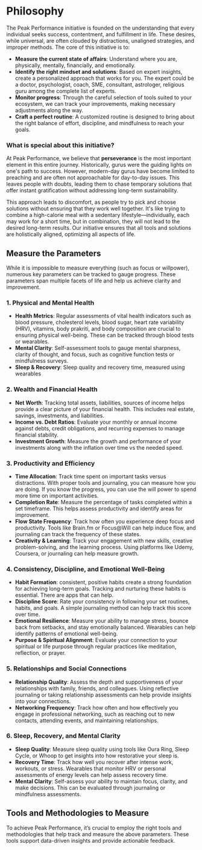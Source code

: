 # Philosophy

The Peak Performance initiative is founded on the understanding that every individual seeks success, contentment, and fulfillment in life. These desires, while universal, are often clouded by distractions, unaligned strategies, and improper methods. The core of this initiative is to:

- **Measure the current state of affairs**: Understand where you are, physically, mentally, financially, and emotionally.
- **Identify the right mindset and solutions**: Based on expert insights, create a personalized approach that works for you. The expert could be a doctor, psychologist, coach, SME, consultant, astrologer, religious guru among the complete list of experts.
- **Monitor progress**: Through the careful selection of tools suited to your ecosystem, we can track your improvements, making necessary adjustments along the way.
- **Craft a perfect routine**: A customized routine is designed to bring about the right balance of effort, discipline, and mindfulness to reach your goals.

### What is special about this initiative?
At Peak Performance, we believe that **perseverance** is the most important element in this entire journey. Historically, gurus were the guiding lights on one's path to success. However, modern-day gurus have become limited to preaching and are often not approachable for day-to-day issues. This leaves people with doubts, leading them to chase temporary solutions that offer instant gratification without addressing long-term sustainability.

This approach leads to discomfort, as people try to pick and choose solutions without ensuring that they work well together. It's like trying to combine a high-calorie meal with a sedentary lifestyle—individually, each may work for a short time, but in combination, they will not lead to the desired long-term results. Our initiative ensures that all tools and solutions are holistically aligned, optimizing all aspects of life.


## Measure the Parameters

While it is impossible to measure everything (such as focus or willpower), numerous key parameters can be tracked to gauge progress. These parameters span multiple facets of life and help us achieve clarity and improvement.

### 1. **Physical and Mental Health**
   - **Health Metrics**: Regular assessments of vital health indicators such as blood pressure, cholesterol levels, blood sugar, heart rate variability (HRV), vitamins, body prakriti, and body composition are crucial to ensuring physical well-being. These can be tracked through blood tests or wearables.
   - **Mental Clarity**: Self-assessment tools to gauge mental sharpness, clarity of thought, and focus, such as cognitive function tests or mindfulness surveys.
   - **Sleep & Recovery**: Sleep quality and recovery time, measured using wearables 

### 2. **Wealth and Financial Health**
   - **Net Worth**: Tracking total assets, liabilities, sources of income helps provide a clear picture of your financial health. This includes real estate, savings, investments, and liabilities.
   - **Income vs. Debt Ratios**: Evaluate your monthly or annual income against debts, credit obligations, and recurring expenses to manage financial stability.
   - **Investment Growth**: Measure the growth and performance of your investments along with the inflation over time vs the needed speed.

### 3. **Productivity and Efficiency**
   - **Time Allocation**: Track time spent on important tasks versus distractions. With proper tools and journaling, you can measure how you are doing. If you know the progress, you can use the will power to spend more time on important activities.
   - **Completion Rate**: Measure the percentage of tasks completed within a set timeframe. This helps assess productivity and identify areas for improvement.
   - **Flow State Frequency**: Track how often you experience deep focus and productivity. Tools like Brain.fm or Focus@Will can help induce flow, and journaling can track the frequency of these states.
   - **Creativity & Learning**: Track your engagement with new skills, creative problem-solving, and the learning process. Using platforms like Udemy, Coursera, or journaling can help measure growth.

### 4. **Consistency, Discipline, and Emotional Well-Being**
   - **Habit Formation**: consistent, positive habits create a strong foundation for achieving long-term goals. Tracking and nurturing these habits is essential. There are apps that can help.
   - **Discipline Score**: Rate your consistency in following your set routines, habits, and goals. A simple journaling method can help track this score over time.
   - **Emotional Resilience**: Measure your ability to manage stress, bounce back from setbacks, and stay emotionally balanced. Wearables can help identify patterns of emotional well-being.
   - **Purpose & Spiritual Alignment**: Evaluate your connection to your spiritual or life purpose through regular practices like meditation, reflection, or prayer. 

### 5. **Relationships and Social Connections**
   - **Relationship Quality**: Assess the depth and supportiveness of your relationships with family, friends, and colleagues. Using reflective journaling or taking relationship assessments can help provide insights into your connections.
   - **Networking Frequency**: Track how often and how effectively you engage in professional networking, such as reaching out to new contacts, attending events, and maintaining relationships.

### 6. **Sleep, Recovery, and Mental Clarity**
   - **Sleep Quality**: Measure sleep quality using tools like Oura Ring, Sleep Cycle, or Whoop to get insights into how restorative your sleep is.
   - **Recovery Time**: Track how well you recover after intense work, workouts, or stress. Wearables that monitor HRV or personal assessments of energy levels can help assess recovery time.
   - **Mental Clarity**: Self-assess your ability to maintain focus, clarity, and make decisions. This can be evaluated through journaling or mindfulness assessments.


## Tools and Methodologies to Measure

To achieve Peak Performance, it’s crucial to employ the right tools and methodologies that help track and measure the above parameters. These tools support data-driven insights and provide actionable feedback.

